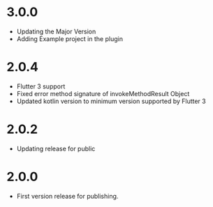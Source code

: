 # 3.0.0

* Updating the Major Version
* Adding Example project in the plugin

# 2.0.4

* Flutter 3 support
* Fixed error method signature of invokeMethodResult Object
* Updated kotlin version to minimum version supported by Flutter 3

# 2.0.2

* Updating release for public
# 2.0.0

* First version release for publishing.
